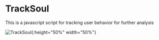# TrackSoul
This is a javascript script for tracking user behavior for further analysis

![TrackSoul](https://i.ibb.co/bm4sWWW/logo-transparent.png){:height="50%" width="50%"}
